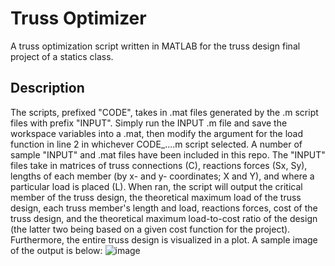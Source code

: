 # Truss Optimizer
A truss optimization script written in MATLAB for the truss design final project of a statics class.

## Description
The scripts, prefixed "CODE", takes in .mat files generated by the .m script files with prefix "INPUT". Simply run the INPUT .m file and save the workspace variables into a .mat, then modify the argument for the load function in line 2 in whichever CODE_....m script selected. A number of sample "INPUT" and .mat files have been included in this repo. The "INPUT" files take in matrices of truss connections (C), reactions forces (Sx, Sy), lengths of each member (by x- and y- coordinates; X and Y), and where a particular load is placed (L).
When ran, the script will output the critical member of the truss design, the theoretical maximum load of the truss design, each truss member's length and load, reactions forces, cost of the truss design, and the theoretical maximum load-to-cost ratio of the design (the latter two being based on a given cost function for the project). Furthermore, the entire truss design is visualized in a plot.
A sample image of the output is below:
![image](https://github.com/jilinnn/truss-optimizer/assets/133818802/243fbce1-2ec0-4df2-aff0-a52bd987dbfb)
